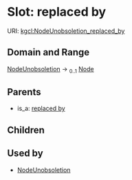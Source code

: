 
# Slot: replaced by




URI: [kgcl:NodeUnobsoletion_replaced_by](http://w3id.org/kgcl/NodeUnobsoletion_replaced_by)


## Domain and Range

[NodeUnobsoletion](NodeUnobsoletion.md) &#8594;  <sub>0..1</sub> [Node](Node.md)

## Parents

 *  is_a: [replaced by](replaced_by.md)

## Children


## Used by

 * [NodeUnobsoletion](NodeUnobsoletion.md)
